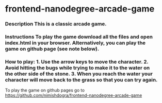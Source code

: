 frontend-nanodegree-arcade-game
===============================

### Description This is a classic arcade game.

### Instructions To play the game download all the files and open index.html in your browser.                                                                       Alternatively, you can play the game on github page (see note below).

### How to play: 1. Use the arrow keys to move the character.                                                                                                       2. Avoid hitting the bugs while trying to make it to the water on the other side of the stone.                                                     3. When you reach the water your character will move back to the grass so that you can try again.

To play the game on github pages go to https://github.com/nimishdogra/frontend-nanodegree-arcade-game
